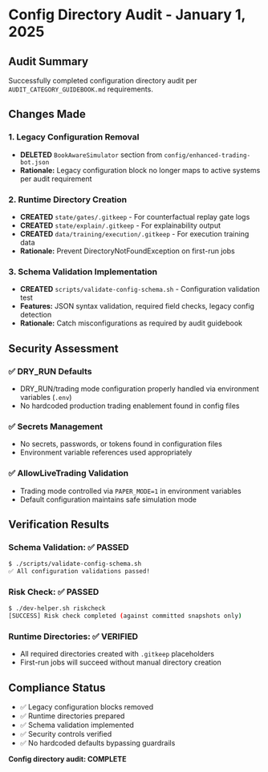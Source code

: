 # Config Directory Audit - January 1, 2025

## Audit Summary
Successfully completed configuration directory audit per `AUDIT_CATEGORY_GUIDEBOOK.md` requirements.

## Changes Made

### 1. Legacy Configuration Removal
- **DELETED** `BookAwareSimulator` section from `config/enhanced-trading-bot.json`
- **Rationale:** Legacy configuration block no longer maps to active systems per audit requirement

### 2. Runtime Directory Creation
- **CREATED** `state/gates/.gitkeep` - For counterfactual replay gate logs
- **CREATED** `state/explain/.gitkeep` - For explainability output
- **CREATED** `data/training/execution/.gitkeep` - For execution training data
- **Rationale:** Prevent DirectoryNotFoundException on first-run jobs

### 3. Schema Validation Implementation
- **CREATED** `scripts/validate-config-schema.sh` - Configuration validation test
- **Features:** JSON syntax validation, required field checks, legacy config detection
- **Rationale:** Catch misconfigurations as required by audit guidebook

## Security Assessment

### ✅ DRY_RUN Defaults
- DRY_RUN/trading mode configuration properly handled via environment variables (`.env`)
- No hardcoded production trading enablement found in config files

### ✅ Secrets Management  
- No secrets, passwords, or tokens found in configuration files
- Environment variable references used appropriately

### ✅ AllowLiveTrading Validation
- Trading mode controlled via `PAPER_MODE=1` in environment variables
- Default configuration maintains safe simulation mode

## Verification Results

### Schema Validation: ✅ PASSED
```bash
$ ./scripts/validate-config-schema.sh
✅ All configuration validations passed!
```

### Risk Check: ✅ PASSED
```bash  
$ ./dev-helper.sh riskcheck
[SUCCESS] Risk check completed (against committed snapshots only)
```

### Runtime Directories: ✅ VERIFIED
- All required directories created with `.gitkeep` placeholders
- First-run jobs will succeed without manual directory creation

## Compliance Status
- ✅ Legacy configuration blocks removed
- ✅ Runtime directories prepared  
- ✅ Schema validation implemented
- ✅ Security controls verified
- ✅ No hardcoded defaults bypassing guardrails

**Config directory audit: COMPLETE**